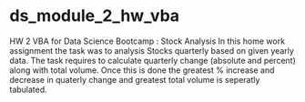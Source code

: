 # ds_module_2_hw_vba
HW 2 VBA for Data Science Bootcamp : Stock Analysis
In this home work assignment the task was to analysis Stocks quarterly based on given yearly data.
The task requires to calculate quarterly change (absolute and percent) along with total volume.
Once this is done the greatest % increase and decrease in quaterly change and greatest total volume is seperatly tabulated.
